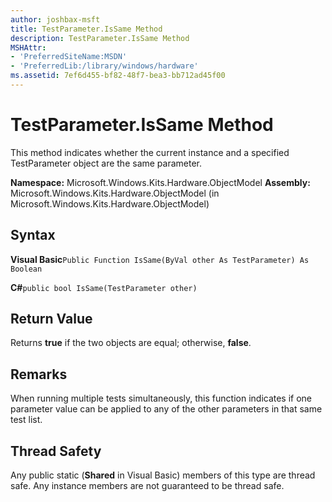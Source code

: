 ```yaml
---
author: joshbax-msft
title: TestParameter.IsSame Method
description: TestParameter.IsSame Method
MSHAttr:
- 'PreferredSiteName:MSDN'
- 'PreferredLib:/library/windows/hardware'
ms.assetid: 7ef6d455-bf82-48f7-bea3-bb712ad45f00
---
```


# TestParameter.IsSame Method


This method indicates whether the current instance and a specified TestParameter object are the same parameter.

**Namespace:** Microsoft.Windows.Kits.Hardware.ObjectModel **Assembly:** Microsoft.Windows.Kits.Hardware.ObjectModel (in Microsoft.Windows.Kits.Hardware.ObjectModel)

## Syntax


**Visual Basic**`Public Function IsSame(ByVal other As TestParameter) As Boolean`

**C#**`public bool IsSame(TestParameter other)`

## Return Value


Returns **true** if the two objects are equal; otherwise, **false**.

## Remarks


When running multiple tests simultaneously, this function indicates if one parameter value can be applied to any of the other parameters in that same test list.

## Thread Safety


Any public static (**Shared** in Visual Basic) members of this type are thread safe. Any instance members are not guaranteed to be thread safe.

 

 






